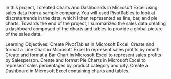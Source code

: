 In this project, I created Charts and Dashboards in Microsoft Excel using sales data from a sample company. 
You will used PivotTables to look at discrete trends in the data, which I then represented as line, bar, and pie charts. 
Towards the end of the project, I summarized the sales data creating a dashboard composed of the charts and tables to provide a global picture of the sales data.

Learning Objectives:
Create PivotTables in Microsoft Excel.
Create and format a Line Chart in Microsoft Excel to represent sales profits by month.
Create and format a Bar Chart in Microsoft Excel to represent sales profits by Salesperson.
Create and format Pie Charts in Microsoft Excel to represent sales percentages by product category and city.
Create a Dashboard in Microsoft Excel containing charts and tables.
